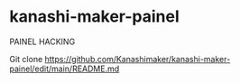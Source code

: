 # kanashi-maker-painel
PAINEL HACKING

Git clone  https://github.com/Kanashimaker/kanashi-maker-painel/edit/main/README.md
